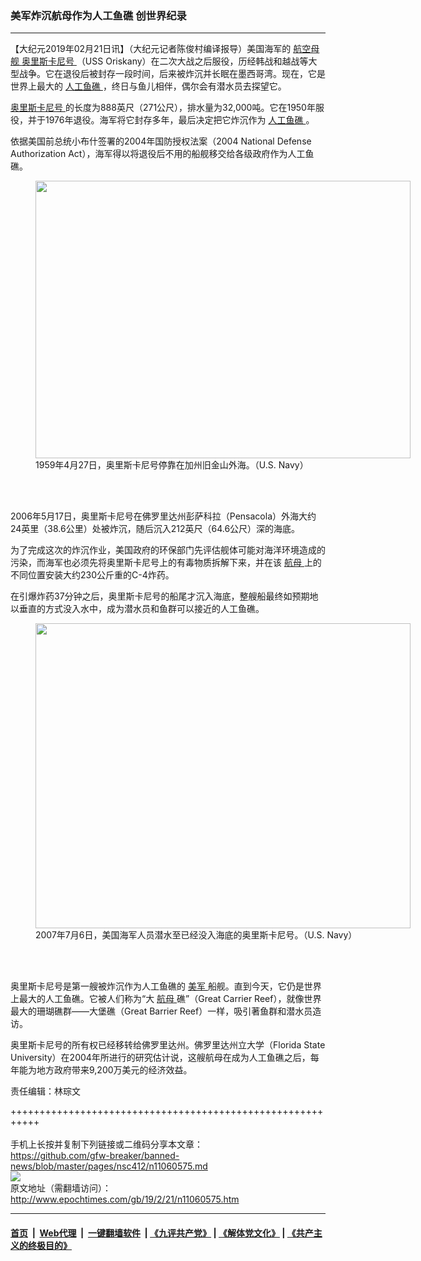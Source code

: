 ### 美军炸沉航母作为人工鱼礁 创世界纪录
------------------------

<p>
 【大纪元2019年02月21日讯】（大纪元记者陈俊村编译报导）美国海军的
 <a href="http://www.epochtimes.com/gb/tag/%E8%88%AA%E7%A9%BA%E6%AF%8D%E8%88%B0.html">
  航空母舰
 </a>
 <a href="http://www.epochtimes.com/gb/tag/%E5%A5%A5%E9%87%8C%E6%96%AF%E5%8D%A1%E5%B0%BC%E5%8F%B7.html">
  奥里斯卡尼号
 </a>
 （USS Oriskany）在二次大战之后服役，历经韩战和越战等大型战争。它在退役后被封存一段时间，后来被炸沉并长眠在墨西哥湾。现在，它是世界上最大的
 <a href="http://www.epochtimes.com/gb/tag/%E4%BA%BA%E5%B7%A5%E9%B1%BC%E7%A4%81.html">
  人工鱼礁
 </a>
 ，终日与鱼儿相伴，偶尔会有潜水员去探望它。
</p>
<p>
 <a href="http://www.epochtimes.com/gb/tag/%E5%A5%A5%E9%87%8C%E6%96%AF%E5%8D%A1%E5%B0%BC%E5%8F%B7.html">
  奥里斯卡尼号
 </a>
 的长度为888英尺（271公尺），排水量为32,000吨。它在1950年服役，并于1976年退役。海军将它封存多年，最后决定把它炸沉作为
 <a href="http://www.epochtimes.com/gb/tag/%E4%BA%BA%E5%B7%A5%E9%B1%BC%E7%A4%81.html">
  人工鱼礁
 </a>
 。
</p>
<p>
 依据美国前总统小布什签署的2004年国防授权法案（2004 National Defense Authorization Act），海军得以将退役后不用的船舰移交给各级政府作为人工鱼礁。
</p>
<figure class="wp-caption aligncenter" id="attachment_11060605" style="width: 600px">
 <a href="http://i.epochtimes.com/assets/uploads/2019/02/USS_Oriskany_CVA-34_off_the_San_Francisco_Naval_Shipyard_on_27_April_1959_NH_97410.jpg">
  <img alt="" class="wp-image-11060605 size-large" height="444" src="http://i.epochtimes.com/assets/uploads/2019/02/USS_Oriskany_CVA-34_off_the_San_Francisco_Naval_Shipyard_on_27_April_1959_NH_97410-600x444.jpg" width="600"/>
 </a>
 <br/><figcaption class="wp-caption-text">
  1959年4月27日，奥里斯卡尼号停靠在加州旧金山外海。（U.S. Navy）
 </figcaption><br/>
</figure><br/>
<p>
 2006年5月17日，奥里斯卡尼号在佛罗里达州彭萨科拉（Pensacola）外海大约24英里（38.6公里）处被炸沉，随后沉入212英尺（64.6公尺）深的海底。
</p>
<p>
 为了完成这次的炸沉作业，美国政府的环保部门先评估舰体可能对海洋环境造成的污染，而海军也必须先将奥里斯卡尼号上的有毒物质拆解下来，并在该
 <a href="http://www.epochtimes.com/gb/tag/%E8%88%AA%E6%AF%8D.html">
  航母
 </a>
 上的不同位置安装大约230公斤重的C-4炸药。
</p>
<p>
 在引爆炸药37分钟之后，奥里斯卡尼号的船尾才沉入海底，整艘船最终如预期地以垂直的方式没入水中，成为潜水员和鱼群可以接近的人工鱼礁。
</p>
<figure class="wp-caption aligncenter" id="attachment_11060598" style="width: 600px">
 <a href="http://i.epochtimes.com/assets/uploads/2019/02/070706-O-0000X-002-1.jpg">
  <img alt="" class="wp-image-11060598 size-large" height="488" src="http://i.epochtimes.com/assets/uploads/2019/02/070706-O-0000X-002-1-600x488.jpg" width="600"/>
 </a>
 <br/><figcaption class="wp-caption-text">
  2007年7月6日，美国海军人员潜水至已经没入海底的奥里斯卡尼号。（U.S. Navy）
 </figcaption><br/>
</figure><br/>
<p>
 奥里斯卡尼号是第一艘被炸沉作为人工鱼礁的
 <a href="http://www.epochtimes.com/gb/tag/%E7%BE%8E%E5%86%9B.html">
  美军
 </a>
 船舰。直到今天，它仍是世界上最大的人工鱼礁。它被人们称为“大
 <a href="http://www.epochtimes.com/gb/tag/%E8%88%AA%E6%AF%8D.html">
  航母
 </a>
 礁”（Great Carrier Reef），就像世界最大的珊瑚礁群——大堡礁（Great Barrier Reef）一样，吸引著鱼群和潜水员造访。
</p>
<p>
 奥里斯卡尼号的所有权已经移转给佛罗里达州。佛罗里达州立大学（Florida State University）在2004年所进行的研究估计说，这艘航母在成为人工鱼礁之后，每年能为地方政府带来9,200万美元的经济效益。
</p>
<p>
</p>
<p>
 责任编辑：林琮文
</p>

+++++++++++++++++++++++++++++++++++++++++++++++++++++++++++<br/><br/>
手机上长按并复制下列链接或二维码分享本文章：<br/>
https://github.com/gfw-breaker/banned-news/blob/master/pages/nsc412/n11060575.md <br/>
<a href='https://github.com/gfw-breaker/banned-news/blob/master/pages/nsc412/n11060575.md'><img src='https://github.com/gfw-breaker/banned-news/blob/master/pages/nsc412/n11060575.md.png'/></a> <br/>
原文地址（需翻墙访问）：http://www.epochtimes.com/gb/19/2/21/n11060575.htm


------------------------
#### [首页](https://github.com/gfw-breaker/banned-news/blob/master/README.md) &nbsp;|&nbsp; [Web代理](https://github.com/labour-camp/helloworld) &nbsp;|&nbsp; [一键翻墙软件](https://github.com/gfw-breaker/nogfw/blob/master/README.md) &nbsp;| [《九评共产党》](https://github.com/gfw-breaker/9ping.md/blob/master/README.md#九评之一评共产党是什么) | [《解体党文化》](https://github.com/gfw-breaker/jtdwh.md/blob/master/README.md) | [《共产主义的终极目的》](https://github.com/gfw-breaker/gczydzjmd.md/blob/master/README.md)

